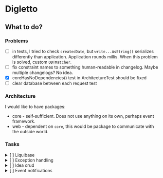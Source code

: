 # Digletto

## What to do?

### Problems

- [ ] in tests, I tried to check `createdDate`, but `write...AsString()` serializes differently than application.
  Application rounds millis. When this problem is solved, custom `ODTMatcher`.
- [ ] fix constraint names to something human-readable in changelog. Maybe multiple changelogs? No idea.
- [x] coreHasNoDependencies() test in ArchitectureTest should be fixed
- [ ] clear database between each request test

### Architecture

I would like to have packages:

- core - self-sufficient. Does not use anything on its own, perhaps event framework.
- web - dependent on `core`, this would be package to communicate with the outside world.

### Tasks

<details>
<summary> [ ] Liquibase</summary>

- add Liquibase

</details>

<details>
<summary> [ ] Exception handling</summary>

- should throw exceptions with multiple causes
- one cause for most cases
- multiple for validation exceptions
- works on error codes - let client implement concrete messages

</details>

<details>
  <summary> [ ] Idea crud</summary>

- [x] create
- creates new idea and persists it in database
- requires name and owning user id
- names unique per user

---

- [ ] listing
- returns pageable and filterable list of ideas
- idea specified as:
    - id
    - creation date
    - last activity date
    - name
    - owner id
    - average rating (0.0 - 5.0) - mostly to mess with database views
    - status

---

- [ ] get details
- returns single idea object
- idea specified as:
    - id
    - creation date
    - last activity date
    - name
    - description
    - owner id
    - list of involved users with last activity dates
    - average rating (0.0 - 5.0)
    - list of ratings by users
    - status

--- 

- [ ] update
- update fields of the idea
- if idea does not exist, throw 404
- only in status DRAFT - otherwise throw 403
- if nothing changed or the same data - do nothing and return 200

---

- [x] delete
- deletes idea
- if idea does not exist, throw 404
- only in status DRAFT - otherwise throw 403

</details>

<details>
<summary> [ ] Event notifications</summary>

- [ ] create idea event
- [ ] delete idea event
- [ ] update idea event
- [ ] change state idea event

</details>
